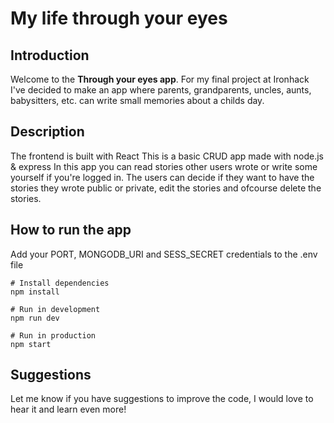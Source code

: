 # My life through your eyes
## Introduction
Welcome to the **Through your eyes app**.
For my final project at Ironhack I've decided to make an app where parents, grandparents, uncles, aunts, babysitters, etc. can write small memories about a childs day.
## Description
The frontend is built with React
This is a basic CRUD app made with node.js & express
In this app you can read stories other users wrote or write some yourself if you're logged in.
The users can decide if they want to have the stories they wrote public or private, edit the stories and ofcourse delete the stories.

## How to run the app

Add your PORT, MONGODB_URI and SESS_SECRET credentials to the .env file

```
# Install dependencies
npm install

# Run in development
npm run dev

# Run in production
npm start
```

## Suggestions

Let me know if you have suggestions to improve the code, I would love to hear it and learn even more!
